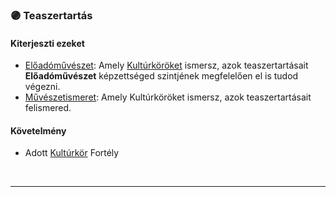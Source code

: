 ### 🟣 Teaszertartás


#### Kiterjeszti ezeket

- [Előadóművészet](../kepzettsegek.szekunder/eloadomuveszet.md): Amely [Kultúrköröket](../fortelyok.kiemelt/kulturkor.md) ismersz, azok teaszertartásait **Előadóművészet** képzettséged szintjének megfelelően el is tudod végezni.
- [Művészetismeret](../kepzettsegek.szekunder/muveszetismeret.md): Amely Kultúrköröket ismersz, azok teaszertartásait felismered.

#### Követelmény

- Adott [Kultúrkör](../fortelyok.kiemelt/kulturkor.md) Fortély

<br />

---
